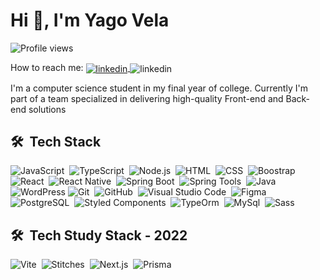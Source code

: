 <h1 align="left">Hi 👋, I'm Yago Vela</h1>
<p align="left"> <img src="https://komarev.com/ghpvc/?username=yagovela&color=yellow" alt="Profile views" /> </p>

<div>
  <p>How to reach me:
    <a href="https://www.linkedin.com/in/yagovela/" target="_blank">
      <img align="center" src="https://img.shields.io/badge/-yagovela-05122A?style=flat&logo=linkedin" alt="linkedin"/>
    </a>
    <a target="_blank">
      <img align="center" src="https://img.shields.io/badge/-yagovela@gmail.com-05122A?style=flat&logo=gmail" alt="linkedin"/>
    </a>
  </p>
</div>

I'm a computer science student in my final year of college.
Currently I'm part of a team specialized in delivering high-quality Front-end and Back-end solutions



## 🛠 &nbsp;Tech Stack

![JavaScript](https://img.shields.io/badge/-JavaScript-05122A?style=flat&logo=javascript)&nbsp;
![TypeScript](https://camo.githubusercontent.com/b0e44bc96beda5d2ec052a75693621a51ed9537ff291234a6f429b33c4c52ef7/68747470733a2f2f696d672e736869656c64732e696f2f62616467652f2d547970655363726970742d3035313232413f7374796c653d666c6174266c6f676f3d54797065536372697074)&nbsp;
![Node.js](https://img.shields.io/badge/-Node.js-05122A?style=flat&logo=node.js)&nbsp;
![HTML](https://img.shields.io/badge/-HTML-05122A?style=flat&logo=HTML5)&nbsp;
![CSS](https://img.shields.io/badge/-CSS-05122A?style=flat&logo=CSS3&logoColor=1572B6)&nbsp;
![Boostrap](https://camo.githubusercontent.com/1a3d592707d940e585ac708278cf93823ccf24115714e2b90d27165c2abac401/68747470733a2f2f696d672e736869656c64732e696f2f62616467652f2d426f6f7473747261702d3035313232413f7374796c653d666c6174266c6f676f3d626f6f747374726170266c6f676f436f6c6f723d353633443743)&nbsp;
![React](https://img.shields.io/badge/-React-05122A?style=flat&logo=react)&nbsp;
![React Native](https://camo.githubusercontent.com/bac6901556997860a582400e53a8d6e9d48121baed562c3f93c63d31cf37739b/68747470733a2f2f696d672e736869656c64732e696f2f62616467652f2d52656163745f4e61746976652d3035313232413f7374796c653d666c6174266c6f676f3d7265616374266c6f676f436f6c6f723d363144414642)&nbsp;
![Spring Boot](https://img.shields.io/badge/-Spring%20Boot-05122A?style=flat&logo=springboot)&nbsp;
![Spring Tools](https://img.shields.io/badge/-Spring%20Tools-05122A?style=flat&logo=spring)&nbsp;
![Java](https://img.shields.io/badge/-Java-05122A?style=flat&logo=java)&nbsp;
![WordPress](https://img.shields.io/badge/-WordPress-05122A?style=flat&logo=WordPress)
![Git](https://img.shields.io/badge/-Git-05122A?style=flat&logo=git)&nbsp;
![GitHub](https://img.shields.io/badge/-GitHub-05122A?style=flat&logo=github)&nbsp;
![Visual Studio Code](https://img.shields.io/badge/-Visual%20Studio%20Code-05122A?style=flat&logo=visual-studio-code&logoColor=007ACC)&nbsp;
![Figma](https://img.shields.io/badge/-Figma-05122A?style=flat&logo=figma)&nbsp;
![PostgreSQL](https://img.shields.io/badge/-PostgreSQL-05122A?style=flat&logo=postgresql)&nbsp;
![Styled Components](https://img.shields.io/badge/-Styled%20Components-05122A?style=flat&logo=StyledComponents)&nbsp;
![TypeOrm](https://img.shields.io/badge/-TypeORM-05122A?style=flat&logo=TypeORM)&nbsp;
![MySql](https://img.shields.io/badge/-MySql-05122A?style=flat&logo=Mysql)&nbsp;
![Sass](https://img.shields.io/badge/-Sass-05122A?style=flat&logo=sass)&nbsp;

## 🛠 &nbsp;Tech Study Stack - 2022

![Vite](https://img.shields.io/badge/-Vite-05122A?style=flat&logo=vite)&nbsp;
![Stitches](https://img.shields.io/badge/-Stitches-05122A?style=flat&logo=stitches)&nbsp;
![Next.js](https://img.shields.io/badge/-Next.js-05122A?style=flat&logo=next.js)&nbsp;
![Prisma](https://img.shields.io/badge/-Prisma-05122A?style=flat&logo=prisma)&nbsp;

<!--
**YagoVela/yagovela** is a ✨ _special_ ✨ repository because its `README.md` (this file) appears on your GitHub profile.
-->
